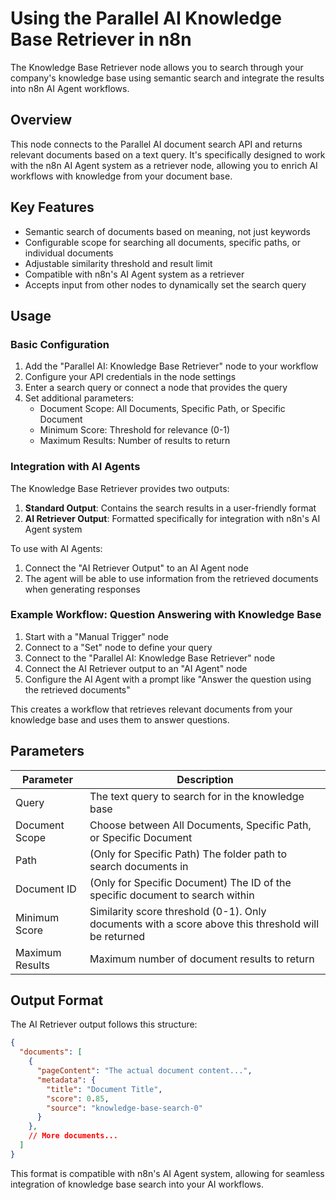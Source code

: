 # Using the Parallel AI Knowledge Base Retriever in n8n

The Knowledge Base Retriever node allows you to search through your company's knowledge base using semantic search and integrate the results into n8n AI Agent workflows.

## Overview

This node connects to the Parallel AI document search API and returns relevant documents based on a text query. It's specifically designed to work with the n8n AI Agent system as a retriever node, allowing you to enrich AI workflows with knowledge from your document base.

## Key Features

- Semantic search of documents based on meaning, not just keywords
- Configurable scope for searching all documents, specific paths, or individual documents
- Adjustable similarity threshold and result limit
- Compatible with n8n's AI Agent system as a retriever
- Accepts input from other nodes to dynamically set the search query

## Usage

### Basic Configuration

1. Add the "Parallel AI: Knowledge Base Retriever" node to your workflow
2. Configure your API credentials in the node settings
3. Enter a search query or connect a node that provides the query
4. Set additional parameters:
   - Document Scope: All Documents, Specific Path, or Specific Document
   - Minimum Score: Threshold for relevance (0-1)
   - Maximum Results: Number of results to return

### Integration with AI Agents

The Knowledge Base Retriever provides two outputs:

1. **Standard Output**: Contains the search results in a user-friendly format
2. **AI Retriever Output**: Formatted specifically for integration with n8n's AI Agent system

To use with AI Agents:

1. Connect the "AI Retriever Output" to an AI Agent node
2. The agent will be able to use information from the retrieved documents when generating responses

### Example Workflow: Question Answering with Knowledge Base

1. Start with a "Manual Trigger" node
2. Connect to a "Set" node to define your query
3. Connect to the "Parallel AI: Knowledge Base Retriever" node
4. Connect the AI Retriever output to an "AI Agent" node
5. Configure the AI Agent with a prompt like "Answer the question using the retrieved documents"

This creates a workflow that retrieves relevant documents from your knowledge base and uses them to answer questions.

## Parameters

| Parameter | Description |
|-----------|-------------|
| Query | The text query to search for in the knowledge base |
| Document Scope | Choose between All Documents, Specific Path, or Specific Document |
| Path | (Only for Specific Path) The folder path to search documents in |
| Document ID | (Only for Specific Document) The ID of the specific document to search within |
| Minimum Score | Similarity score threshold (0-1). Only documents with a score above this threshold will be returned |
| Maximum Results | Maximum number of document results to return |

## Output Format

The AI Retriever output follows this structure:

```json
{
  "documents": [
    {
      "pageContent": "The actual document content...",
      "metadata": {
        "title": "Document Title",
        "score": 0.85,
        "source": "knowledge-base-search-0"
      }
    },
    // More documents...
  ]
}
```

This format is compatible with n8n's AI Agent system, allowing for seamless integration of knowledge base search into your AI workflows.